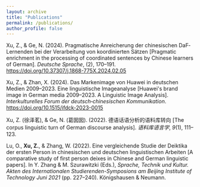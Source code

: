 ```yaml
---
layout: archive
title: "Publications"
permalink: /publications/
author_profile: false
---
```


Xu, Z., & Ge, N. (2024). Pragmatische Anreicherung der chinesischen DaF‐Lernenden bei der Verarbeitung von koordinierten Sätzen [Pragmatic enrichment in the processing of coordinated sentences by Chinese learners of German]. *Deutsche Sprache*, (2), 170–191. https://doi.org/10.37307/j.1868-775X.2024.02.05

Xu, Z., & Zhan, X. (2024). Das Markenimage von Huawei in deutschen Medien 2009–2023. Eine linguistische Imageanalyse [Huawei's brand image in German media 2009–2023. A Linguistic Image Analysis]. *Interkulturelles Forum der deutsch‐chinesischen Kommunikation*. https://doi.org/10.1515/ifdck-2023-0015

Xu, Z. (徐泽茗), & Ge, N. (葛囡囡). (2022). 德语话语分析的语料库转向 [The corpus linguistic turn of German discourse analysis]. *语料库语言学*, *9*(1), 111–123.

Lu, O., **Xu, Z.**, & Zhang, W. (2022). Eine vergleichende Studie der Deiktika der ersten Person in chinesischen und deutschen linguistischen Arbeiten [A comparative study of first person deixes in Chinese and German linguistic papers]. In Y. Zhang & M. Szurawitzki (Eds.), *Sprache, Technik und Kultur. Akten des Internationalen Studierenden-Symposions am Beijing Institute of Technology Juni 2021* (pp. 227–240). Königshausen & Neumann. 
